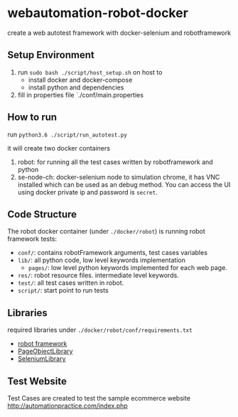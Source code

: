 # webautomation-robot-docker
create a web autotest framework with docker-selenium and robotframework
## Setup Environment
1. run `sudo bash ./script/host_setup.sh` on host to
    - install docker and docker-compose
    - install python and dependencies
2. fill in properties file `./conf/main.properties

## How to run
run `python3.6 ./script/run_autotest.py`

it will create two docker containers

1. robot: for running all the test cases written by robotframework and python
2. se-node-ch: docker-selenium node to simulation chrome, it has VNC installed which can be used as an debug method. 
You can access the UI using docker private ip and password is `secret`.

## Code Structure 
The robot docker container (under `./docker/robot`) is running robot framework tests:
- `conf/`: contains robotFramework arguments, test cases variables
- `lib/`: all python code, low level keywords implementation
    - `pages/`: low level python keywords implemented for each web page.
- `res/`: robot resource files. intermediate level keywords.
- `test/`: all test cases written in robot.
- `script/`: start point to run tests

## Libraries 
required libraries under `./docker/robot/conf/requirements.txt`
- [robot framework](https://github.com/robotframework/robotframework)
- [PageObjectLibrary](https://github.com/boakley/robotframework-pageobjectlibrary)
- [SeleniumLibrary](https://github.com/robotframework/SeleniumLibrary)

## Test Website
Test Cases are created to test the sample ecommerce website
http://automationpractice.com/index.php
